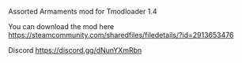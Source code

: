 Assorted Armaments mod for Tmodloader 1.4

You can download the mod here https://steamcommunity.com/sharedfiles/filedetails/?id=2913653476

Discord https://discord.gg/dNunYXmRbn

